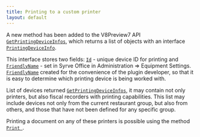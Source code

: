 ```yaml
---
title: Printing to a custom printer
layout: default
---
```


A new method has been added to the V8Preview7 API [`GetPrintingDeviceInfos`](https://syrve.github.io/front.api.sdk/v8/html/M_Resto_Front_Api_IOperationService_GetPrintingDeviceInfos.htm), which returns a list of objects with an interface [`PrintingDeviceInfo`](https://syrve.github.io/front.api.sdk/v8/html/T_Resto_Front_Api_Data_Device_IPrintingDeviceInfo.htm).

This interface stores two fields: [`Id`](https://syrve.github.io/front.api.sdk/v8/html/P_Resto_Front_Api_Data_Common_IEntity_Id.htm) - unique device ID for printing and [`FriendlyName`](https://syrve.github.io/front.api.sdk/v8/html/P_Resto_Front_Api_Data_Device_IPrintingDeviceInfo_FriendlyName.htm) - set in Syrve Office in Administration => Equipment Settings. [`FriendlyName`](https://syrve.github.io/front.api.sdk/v8/html/P_Resto_Front_Api_Data_Device_IPrintingDeviceInfo_FriendlyName.htm) created for the convenience of the plugin developer, so that it is easy to determine which printing device is being worked with.

List of devices returned [`GetPrintingDeviceInfos`](https://syrve.github.io/front.api.sdk/v8/html/M_Resto_Front_Api_IOperationService_GetPrintingDeviceInfos.htm), it may contain not only printers, but also fiscal recorders with printing capabilities. This list may include devices not only from the current restaurant group, but also from others, and those that have not been defined for any specific group.

Printing a document on any of these printers is possible using the method [`Print `](https://syrve.github.io/front.api.sdk/v8/html/M_Resto_Front_Api_IOperationService_Print.htm).
